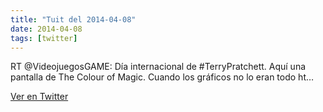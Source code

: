 ```yaml
---
title: "Tuit del 2014-04-08"
date: 2014-04-08
tags: [twitter]
---
```


RT @VideojuegosGAME: Día internacional de #TerryPratchett. Aquí una pantalla de The Colour of Magic. Cuando los gráficos no lo eran todo ht…



[Ver en Twitter](https://twitter.com/i/web/status/453575311511552000)
